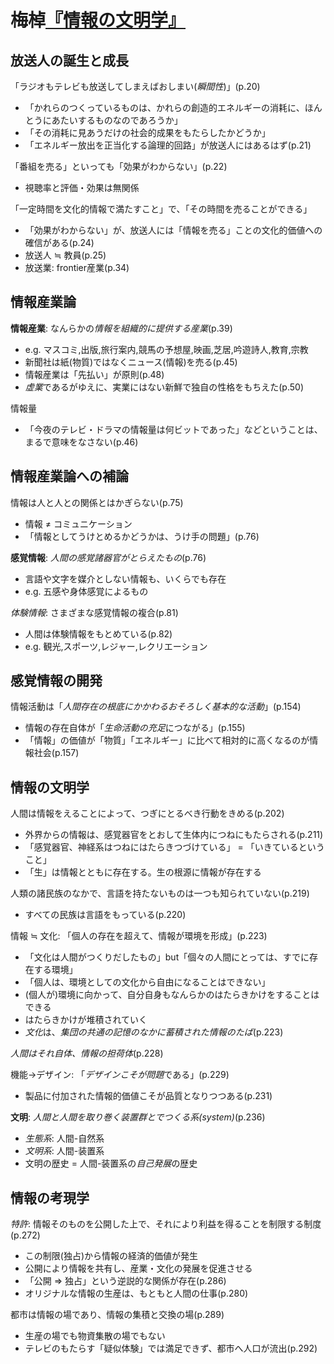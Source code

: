 # 梅棹[『情報の文明学』](urn:isbn:4122033985)

## 放送人の誕生と成長

「ラジオもテレビも放送してしまえばおしまい(*瞬間性*)」(p.20)

- 「かれらのつくっているものは、かれらの創造的エネルギーの消耗に、ほんとうにあたいするものなのであろうか」
- 「その消耗に見あうだけの社会的成果をもたらしたかどうか」
- 「エネルギー放出を正当化する論理的回路」が放送人にはあるはず(p.21)

「番組を売る」といっても「効果がわからない」(p.22)

- 視聴率と評価・効果は無関係

「一定時間を文化的情報で満たすこと」で、「その時間を売ることができる」

- 「効果がわからない」が、放送人には「情報を売る」ことの文化的価値への確信がある(p.24)
- 放送人 ≒ 教員(p.25)
- 放送業: frontier産業(p.34)

## 情報産業論

**情報産業**: なんらかの*情報を組織的に提供する産業*(p.39)

- e.g. マスコミ,出版,旅行案内,競馬の予想屋,映画,芝居,吟遊詩人,教育,宗教
- 新聞社は紙(物質)ではなくニュース(情報)を売る(p.45)
- 情報産業は「先払い」が原則(p.48)
- *虚業*であるがゆえに、実業にはない新鮮で独自の性格をもちえた(p.50)

情報量

- 「今夜のテレビ・ドラマの情報量は何ビットであった」などということは、まるで意味をなさない(p.46)

## 情報産業論への補論

情報は人と人との関係とはかぎらない(p.75)

- 情報 ≠ コミュニケーション
- 「情報としてうけとめるかどうかは、うけ手の問題」(p.76)

**感覚情報**: *人間の感覚諸器官がとらえたもの*(p.76)

- 言語や文字を媒介としない情報も、いくらでも存在
- e.g. 五感や身体感覚によるもの

*体験情報*: さまざまな感覚情報の複合(p.81)

- 人間は体験情報をもとめている(p.82)
- e.g. 観光,スポーツ,レジャー,レクリエーション

## 感覚情報の開発

情報活動は「*人間存在の根底にかかわるおそろしく基本的な活動*」(p.154)

- 情報の存在自体が「*生命活動の充足*につながる」(p.155)
- 「情報」の価値が「物質」「エネルギー」に比べて相対的に高くなるのが情報社会(p.157)

## 情報の文明学

人間は情報をえることによって、つぎにとるべき行動をきめる(p.202)

- 外界からの情報は、感覚器官をとおして生体内につねにもたらされる(p.211)
- 「感覚器官、神経系はつねにはたらきつづけている」 = 「いきているということ」
- 「生」は情報とともに存在する。生の根源に情報が存在する

人類の諸民族のなかで、言語を持たないものは一つも知られていない(p.219)

- すべての民族は言語をもっている(p.220)

情報 ≒ 文化: 「個人の存在を超えて、情報が環境を形成」(p.223)

- 「文化は人間がつくりだしたもの」but「個々の人間にとっては、すでに存在する環境」
- 「個人は、環境としての文化から自由になることはできない」
- (個人が)環境に向かって、自分自身もなんらかのはたらきかけをすることはできる
- はたらきかけが堆積されていく
- *文化*は、*集団の共通の記憶のなかに蓄積された情報のたば*(p.223)

*人間はそれ自体、情報の担荷体*(p.228)

機能→デザイン: 「*デザインこそが問題*である」(p.229)

- 製品に付加された情報的価値こそが品質となりつつある(p.231)

**文明**: *人間と人間を取り巻く装置群とでつくる系(system)*(p.236)

- *生態系*: 人間-自然系
- *文明系*: 人間-装置系
- 文明の歴史 = 人間-装置系の*自己発展*の歴史

## 情報の考現学

*特許*: 情報そのものを公開した上で、それにより利益を得ることを制限する制度(p.272)

- この制限(独占)から情報の経済的価値が発生
- 公開により情報を共有し、産業・文化の発展を促進させる
- 「公開 ⇒ 独占」という逆説的な関係が存在(p.286)
- オリジナルな情報の生産は、もともと人間の仕事(p.280)

都市は情報の場であり、情報の集積と交換の場(p.289)

- 生産の場でも物資集散の場でもない
- テレビのもたらす「疑似体験」では満足できず、都市へ人口が流出(p.292)
